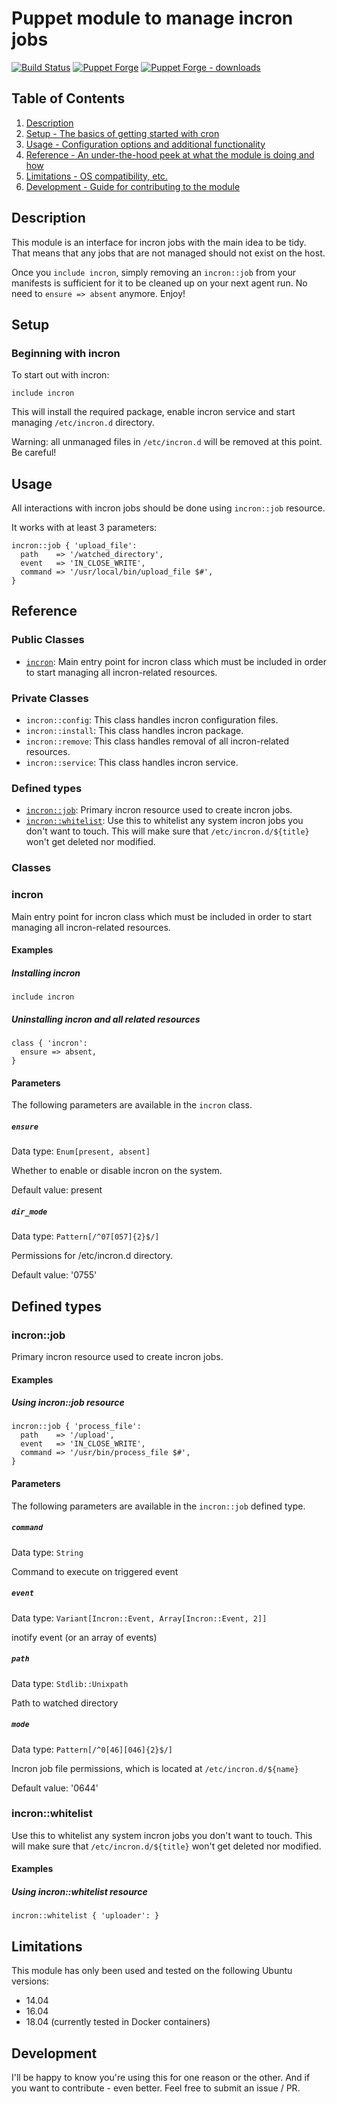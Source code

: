 # Puppet module to manage incron jobs

[![Build Status](https://travis-ci.org/pegasd/puppet-incron.svg?branch=master)](https://travis-ci.org/pegasd/puppet-incron)
[![Puppet Forge](https://img.shields.io/puppetforge/v/pegas/incron.svg)](https://forge.puppetlabs.com/pegas/incron)
[![Puppet Forge - downloads](https://img.shields.io/puppetforge/dt/pegas/incron.svg)](https://forge.puppetlabs.com/pegas/incron)


## Table of Contents

1. [Description](#description)
1. [Setup - The basics of getting started with cron](#setup)
1. [Usage - Configuration options and additional functionality](#usage)
1. [Reference - An under-the-hood peek at what the module is doing and how](#reference)
1. [Limitations - OS compatibility, etc.](#limitations)
1. [Development - Guide for contributing to the module](#development)

## Description

This module is an interface for incron jobs with the main idea to be tidy. That means that any jobs that are not managed should not
exist on the host.

Once you `include incron`, simply removing an `incron::job` from your manifests is sufficient for it to be cleaned up on your next
agent run. No need to `ensure => absent` anymore. Enjoy!

## Setup

### Beginning with incron

To start out with incron:

```puppet
include incron
```
This will install the required package, enable incron service and start managing `/etc/incron.d` directory.

Warning: all unmanaged files in `/etc/incron.d` will be removed at this point. Be careful!

## Usage

All interactions with incron jobs should be done using `incron::job` resource.

It works with at least 3 parameters:

```puppet
incron::job { 'upload_file':
  path    => '/watched_directory',
  event   => 'IN_CLOSE_WRITE',
  command => '/usr/local/bin/upload_file $#',
}
```

## Reference

### Public Classes
* [`incron`](#incron): Main entry point for incron class which must be included in order to start managing all incron-related resources.
### Private Classes
* `incron::config`: This class handles incron configuration files.
* `incron::install`: This class handles incron package.
* `incron::remove`: This class handles removal of all incron-related resources.
* `incron::service`: This class handles incron service.
### Defined types
* [`incron::job`](#incronjob): Primary incron resource used to create incron jobs.
* [`incron::whitelist`](#incronwhitelist): Use this to whitelist any system incron jobs you don't want to touch.
  This will make sure that `/etc/incron.d/${title}` won't get deleted nor modified.

### Classes

### incron

Main entry point for incron class which must be included
in order to start managing all incron-related resources.

#### Examples
##### Installing incron
```puppet
include incron
```

##### Uninstalling incron and all related resources
```puppet
class { 'incron':
  ensure => absent,
}
```


#### Parameters

The following parameters are available in the `incron` class.

##### `ensure`

Data type: `Enum[present, absent]`

Whether to enable or disable incron on the system.

Default value: present

##### `dir_mode`

Data type: `Pattern[/^07[057]{2}$/]`

Permissions for /etc/incron.d directory.

Default value: '0755'


## Defined types

### incron::job

Primary incron resource used to create incron jobs.

#### Examples
##### Using incron::job resource
```puppet
incron::job { 'process_file':
  path    => '/upload',
  event   => 'IN_CLOSE_WRITE',
  command => '/usr/bin/process_file $#',
}
```


#### Parameters

The following parameters are available in the `incron::job` defined type.

##### `command`

Data type: `String`

Command to execute on triggered event

##### `event`

Data type: `Variant[Incron::Event,
    Array[Incron::Event, 2]]`

inotify event (or an array of events)

##### `path`

Data type: `Stdlib::Unixpath`

Path to watched directory

##### `mode`

Data type: `Pattern[/^0[46][046]{2}$/]`

Incron job file permissions, which is located at `/etc/incron.d/${name}`

Default value: '0644'


### incron::whitelist

Use this to whitelist any system incron jobs you don't want to touch.
This will make sure that `/etc/incron.d/${title}` won't get deleted nor modified.

#### Examples
##### Using incron::whitelist resource
```puppet
incron::whitelist { 'uploader': }
```

## Limitations

This module has only been used and tested on the following Ubuntu versions:

- 14.04
- 16.04
- 18.04 (currently tested in Docker containers)

## Development

I'll be happy to know you're using this for one reason or the other. And if you want to
contribute - even better. Feel free to submit an issue / PR.
